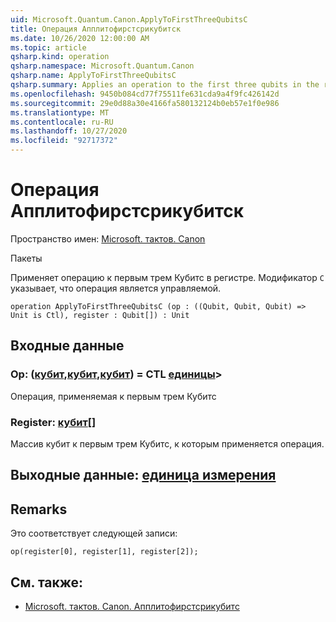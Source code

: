 ```yaml
---
uid: Microsoft.Quantum.Canon.ApplyToFirstThreeQubitsC
title: Операция Апплитофирстсрикубитск
ms.date: 10/26/2020 12:00:00 AM
ms.topic: article
qsharp.kind: operation
qsharp.namespace: Microsoft.Quantum.Canon
qsharp.name: ApplyToFirstThreeQubitsC
qsharp.summary: Applies an operation to the first three qubits in the register. The modifier `C` indicates that the operation is controllable.
ms.openlocfilehash: 9450b084cd77f75511fe631cda9a4f9fc426142d
ms.sourcegitcommit: 29e0d88a30e4166fa580132124b0eb57e1f0e986
ms.translationtype: MT
ms.contentlocale: ru-RU
ms.lasthandoff: 10/27/2020
ms.locfileid: "92717372"
---
```

# <a name="applytofirstthreequbitsc-operation"></a>Операция Апплитофирстсрикубитск

Пространство имен: [Microsoft. тактов. Canon](xref:Microsoft.Quantum.Canon)

Пакеты [](https://nuget.org/packages/)


Применяет операцию к первым трем Кубитс в регистре.
Модификатор `C` указывает, что операция является управляемой.

```qsharp
operation ApplyToFirstThreeQubitsC (op : ((Qubit, Qubit, Qubit) => Unit is Ctl), register : Qubit[]) : Unit
```


## <a name="input"></a>Входные данные

### <a name="op--qubitqubitqubit--unit-ctl"></a>Op: ([кубит](xref:microsoft.quantum.lang-ref.qubit),[кубит](xref:microsoft.quantum.lang-ref.qubit),[кубит](xref:microsoft.quantum.lang-ref.qubit)) = CTL [единицы](xref:microsoft.quantum.lang-ref.unit)>

Операция, применяемая к первым трем Кубитс


### <a name="register--qubit"></a>Register: [кубит](xref:microsoft.quantum.lang-ref.qubit)[]

Массив кубит к первым трем Кубитс, к которым применяется операция.



## <a name="output--unit"></a>Выходные данные: [единица измерения](xref:microsoft.quantum.lang-ref.unit)



## <a name="remarks"></a>Remarks

Это соответствует следующей записи:

```qsharp
op(register[0], register[1], register[2]);
```

## <a name="see-also"></a>См. также:

- [Microsoft. тактов. Canon. Апплитофирстсрикубитс](xref:Microsoft.Quantum.Canon.ApplyToFirstThreeQubits)